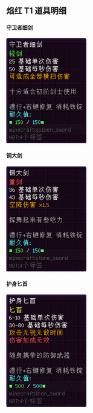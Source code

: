 ## 焰红 T1 道具明细

#### 守卫者细剑

![守卫者细剑](../../../../assets/images/Infinite_Infernal/item/item_red_t1_guardSword.png)

#### 铜大剑

![铜大剑](../../../../assets/images/Infinite_Infernal/item/item_red_t1_copperEpee.png)

#### 护身匕首

![护身匕首](../../../../assets/images/Infinite_Infernal/item/item_red_t1_theDagger.png)
